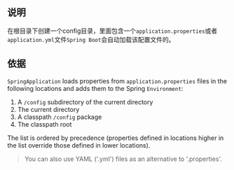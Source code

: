 ## 说明
在根目录下创建一个config目录，里面包含一个`application.properties`或者`application.yml`文件`Spring Boot`会自动加载该配置文件的。
## 依据
`SpringApplication` loads properties from `application.properties` files in the following locations and adds them to the Spring `Environment`:

1. A `/config` subdirectory of the current directory
2. The current directory
3. A classpath `/config` package
4. The classpath root

The list is ordered by precedence (properties defined in locations higher in the list override those defined in lower locations).

> You can also use YAML ('.yml') files as an alternative to '.properties'.
